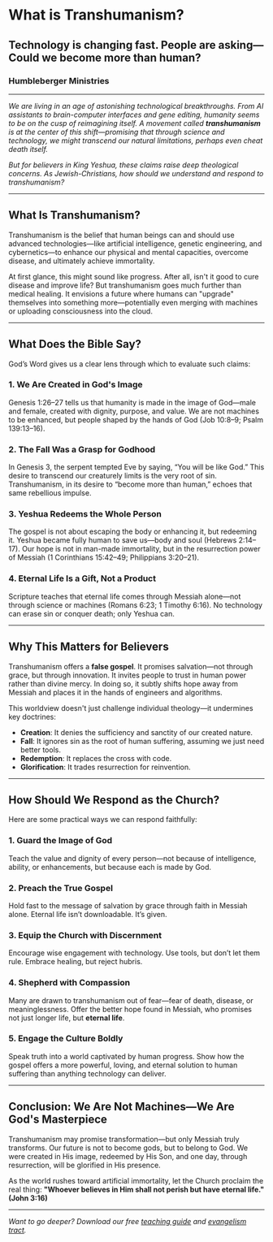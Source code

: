 # What is Transhumanism?

## Technology is changing fast. People are asking—Could we become more than human?

### Humbleberger Ministries

---

_We are living in an age of astonishing technological breakthroughs. From AI assistants to brain-computer interfaces and gene editing, humanity seems to be on the cusp of reimagining itself. A movement called **transhumanism** is at the center of this shift—promising that through science and technology, we might transcend our natural limitations, perhaps even cheat death itself._

_But for believers in King Yeshua, these claims raise deep theological concerns. As Jewish-Christians, how should we understand and respond to transhumanism?_

---

## What Is Transhumanism?

Transhumanism is the belief that human beings can and should use advanced technologies—like artificial intelligence, genetic engineering, and cybernetics—to enhance our physical and mental capacities, overcome disease, and ultimately achieve immortality.

At first glance, this might sound like progress. After all, isn't it good to cure disease and improve life? But transhumanism goes much further than medical healing. It envisions a future where humans can "upgrade" themselves into something more—potentially even merging with machines or uploading consciousness into the cloud.

---

## What Does the Bible Say?

God’s Word gives us a clear lens through which to evaluate such claims:

### 1. We Are Created in God's Image

Genesis 1:26–27 tells us that humanity is made in the image of God—male and female, created with dignity, purpose, and value. We are not machines to be enhanced, but people shaped by the hands of God (Job 10:8–9; Psalm 139:13–16).

### 2. The Fall Was a Grasp for Godhood

In Genesis 3, the serpent tempted Eve by saying, “You will be like God.” This desire to transcend our creaturely limits is the very root of sin. Transhumanism, in its desire to “become more than human,” echoes that same rebellious impulse.

### 3. Yeshua Redeems the Whole Person

The gospel is not about escaping the body or enhancing it, but redeeming it. Yeshua became fully human to save us—body and soul (Hebrews 2:14–17). Our hope is not in man-made immortality, but in the resurrection power of Messiah (1 Corinthians 15:42–49; Philippians 3:20–21).

### 4. Eternal Life Is a Gift, Not a Product

Scripture teaches that eternal life comes through Messiah alone—not through science or machines (Romans 6:23; 1 Timothy 6:16). No technology can erase sin or conquer death; only Yeshua can.

---

## Why This Matters for Believers

Transhumanism offers a **false gospel**. It promises salvation—not through grace, but through innovation. It invites people to trust in human power rather than divine mercy. In doing so, it subtly shifts hope away from Messiah and places it in the hands of engineers and algorithms.

This worldview doesn't just challenge individual theology—it undermines key doctrines:

- **Creation**: It denies the sufficiency and sanctity of our created nature.
- **Fall**: It ignores sin as the root of human suffering, assuming we just need better tools.
- **Redemption**: It replaces the cross with code.
- **Glorification**: It trades resurrection for reinvention.

---

## How Should We Respond as the Church?

Here are some practical ways we can respond faithfully:

### 1. Guard the Image of God

Teach the value and dignity of every person—not because of intelligence, ability, or enhancements, but because each is made by God.

### 2. Preach the True Gospel

Hold fast to the message of salvation by grace through faith in Messiah alone. Eternal life isn’t downloadable. It’s given.

### 3. Equip the Church with Discernment

Encourage wise engagement with technology. Use tools, but don’t let them rule. Embrace healing, but reject hubris.

### 4. Shepherd with Compassion

Many are drawn to transhumanism out of fear—fear of death, disease, or meaninglessness. Offer the better hope found in Messiah, who promises not just longer life, but **eternal life**.

### 5. Engage the Culture Boldly

Speak truth into a world captivated by human progress. Show how the gospel offers a more powerful, loving, and eternal solution to human suffering than anything technology can deliver.

---

## Conclusion: We Are Not Machines—We Are God's Masterpiece

Transhumanism may promise transformation—but only Messiah truly transforms. Our future is not to become gods, but to belong to God. We were created in His image, redeemed by His Son, and one day, through resurrection, will be glorified in His presence.

As the world rushes toward artificial immortality, let the Church proclaim the real thing: **"Whoever believes in Him shall not perish but have eternal life." (John 3:16)**

---

_Want to go deeper? Download our free [teaching guide](../../assets/Transhumanism-Teaching-Guide.pdf) and [evangelism tract](../../assets/Transhumanism-Evangelism-Tract.pdf)._
